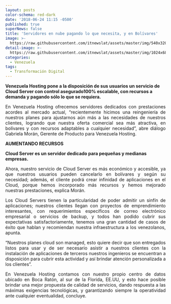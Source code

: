 ```yaml
---
layout: posts
color-schema: red-dark
date: '2018-06-24 11:15 -0500'
published: true
superNews: false
title: 'Servidores en nube pagando lo que necesita, y en Bolívares'
image: >-
  https://raw.githubusercontent.com/itnewslat/assets/master/img/540x320/Cloud-p.jpg
detail-image: >-
  https://raw.githubusercontent.com/itnewslat/assets/master/img/1024x680/Cloud-g.jpg
categories:
  - Venezuela
tags:
  - Transformación Digital
---
```

**Venezuela Hosting pone a la disposición de sus usuarios un servicio de Cloud Server con control asegurado100% escalable, con recursos a demanda y pagando sólo lo que se requiera.**
 
<p style="text-align: justify;">En Venezuela Hosting ofrecemos servidores dedicados con prestaciones acordes al mercado actual, “recientemente hicimos una reingeniería de nuestros planes para ajustarnos aún más a las necesidades de nuestros clientes, logrando que nuestra oferta comercial sea más atractiva, en bolívares y con recursos adaptables a cualquier necesidad”, abre diálogo Gabriela Morán, Gerente de Producto para Venezuela Hosting.</p> 
 
**AUMENTANDO RECURSOS**

**Cloud Server es un servidor dedicado para pequeñas y medianas empresas.**

<p style="text-align: justify;">Ahora, nuestro servicio de Cloud Server es más económico y accesible, ya que nuestros usuarios pueden cancelarlo en bolívares y según su necesidad; además, el cliente podrá crear infinidad de aplicaciones en el Cloud, porque hemos incorporado más recursos y hemos mejorado nuestras prestaciones, explica Morán.</p>

<p style="text-align: justify;">Los Cloud Servers tienen la particularidad de poder admitir un sinfín de aplicaciones; nuestros clientes llegan con proyectos de emprendimiento interesantes, con requerimientos específicos de correo electrónico empresarial o servicios de backup, y todos han podido cubrir sus expectativas satisfactoriamente, tenemos una gran cantidad de casos de éxito que hablan y recomiendan nuestra infraestructura a los venezolanos, apunta.</p>
 
<p style="text-align: justify;">“Nuestros planes cloud son managed, esto quiere decir que son entregados listos para usar y de ser necesario asistir a nuestros clientes con la instalación de aplicaciones de terceros nuestros ingenieros se encuentran a disposición para cubrir esta actividad y así brindar atención personalizada a los clientes”.</p>

<p style="text-align: justify;">En Venezuela Hosting contamos con nuestro propio centro de datos ubicado en Boca Ratón, al sur de la Florida, EE.UU, y esto hace posible brindar una mejor propuesta de calidad de servicios, dando respuesta a las máximas exigencias tecnológicas, y garantizando siempre la operatividad ante cualquier eventualidad, concluye.</p>